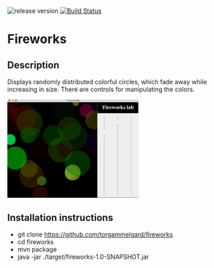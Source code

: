 ![release version](https://img.shields.io/badge/release-v1.1-blue.svg)
[![Build Status](https://travis-ci.org/torgammelgard/fireworks.svg?branch=master)](https://travis-ci.org/torgammelgard/fireworks)

# Fireworks

## Description
Displays randomly distributed colorful circles, which fade away while increasing in size.
There are controls for manipulating the colors.

<img src="fireworks-snapshot.png" width="300" />

## Installation instructions
- git clone https://github.com/torgammelgard/fireworks
- cd fireworks
- mvn package
- java -jar ./target/fireworks-1.0-SNAPSHOT.jar
